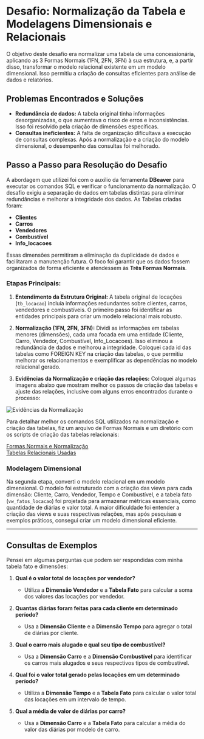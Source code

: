 # Desafio: Normalização da Tabela e Modelagens Dimensionais e Relacionais

O objetivo deste desafio era normalizar uma tabela de uma concessionária, aplicando as 3 Formas Normais (1FN, 2FN, 3FN) à sua estrutura, e, a partir disso, transformar o modelo relacional existente em um modelo dimensional. Isso permitiu a criação de consultas eficientes para análise de dados e relatórios.

## Problemas Encontrados e Soluções

- **Redundância de dados:** A tabela original tinha informações desorganizadas, o que aumentava o risco de erros e inconsistências. Isso foi resolvido pela criação de dimensões específicas.
- **Consultas ineficientes:** A falta de organização dificultava a execução de consultas complexas. Após a normalização e a criação do modelo dimensional, o desempenho das consultas foi melhorado.

## Passo a Passo para Resolução do Desafio

A abordagem que utilizei foi com o auxílio da ferramenta **DBeaver** para executar os comandos SQL e verificar o funcionamento da normalização. O desafio exigiu a separação de dados em tabelas distintas para eliminar redundâncias e melhorar a integridade dos dados. As Tabelas criadas foram:
- **Clientes**
- **Carros**
- **Vendedores**
- **Combustível**
- **Info_locacoes**

Essas dimensões permitiram a eliminação da duplicidade de dados e facilitaram a manutenção futura. O foco foi garantir que os dados fossem organizados de forma eficiente e atendessem às **Três Formas Normais**.

### Etapas Principais:

1. **Entendimento da Estrutura Original:** A tabela original de locações (`tb_locacao`) incluía informações redundantes sobre clientes, carros, vendedores e combustíveis. O primeiro passo foi identificar as entidades principais para criar um modelo relacional mais robusto.
   
2. **Normalização (1FN, 2FN, 3FN):** Dividi as informações em tabelas menores (dimensões), cada uma focada em uma entidade (Cliente, Carro, Vendedor, Combustível, Info_Locacoes). Isso eliminou a redundância de dados e melhorou a integridade. Coloquei cada id das tabelas como FOREIGN KEY na criação das tabelas, o que permitiu melhorar os relacionamentos e exemplificar as dependências no modelo relacional gerado.

3. **Evidências da Normalização e criação das relações:** Coloquei algumas imagens abaixo que mostram melhor os passos de criação das tabelas e ajuste das relações, inclusive com alguns erros encontrados durante o processo:

![Evidências da Normalização](SPRINT-2/Desafio/evidencias.png)

Para detalhar melhor os comandos SQL utilizados na normalização e criação das tabelas, fiz um arquivo de Formas Normais e um diretório com os scripts de criação das tabelas relacionais:

[Formas Normais e Normalização](SPRINT-2/Desafio/FormasNormais.sql)  
[Tabelas Relacionais Usadas](SPRINT-2/Desafio/tabelas-relacionais)

### Modelagem Dimensional
Na segunda etapa, converti o modelo relacional em um modelo dimensional. O modelo foi estruturado com a criação das views para cada dimensão: Cliente, Carro, Vendedor, Tempo e Combustível, e a tabela fato (`vw_fatos_locacao`) foi projetada para armazenar métricas essenciais, como quantidade de diárias e valor total. A maior dificuldade foi entender a criação das views e suas respectivas relações, mas após pesquisas e exemplos práticos, consegui criar um modelo dimensional eficiente.

---

## Consultas de Exemplos

Pensei em algumas perguntas que podem ser respondidas com minha tabela fato e dimensões:

1. **Qual é o valor total de locações por vendedor?**
   - Utiliza a **Dimensão Vendedor** e a **Tabela Fato** para calcular a soma dos valores das locações por vendedor.

2. **Quantas diárias foram feitas para cada cliente em determinado período?**
   - Usa a **Dimensão Cliente** e a **Dimensão Tempo** para agregar o total de diárias por cliente.

3. **Qual o carro mais alugado e qual seu tipo de combustível?**
   - Usa a **Dimensão Carro** e a **Dimensão Combustível** para identificar os carros mais alugados e seus respectivos tipos de combustível.

4. **Qual foi o valor total gerado pelas locações em um determinado período?**
   - Utiliza a **Dimensão Tempo** e a **Tabela Fato** para calcular o valor total das locações em um intervalo de tempo.

5. **Qual a média de valor de diárias por carro?**
   - Usa a **Dimensão Carro** e a **Tabela Fato** para calcular a média do valor das diárias por modelo de carro.

